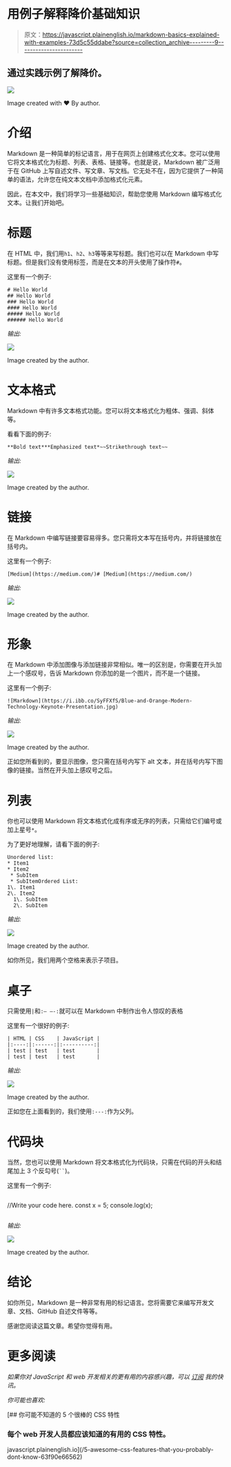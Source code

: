 # 用例子解释降价基础知识

> 原文：<https://javascript.plainenglish.io/markdown-basics-explained-with-examples-73d5c55ddabe?source=collection_archive---------9----------------------->

## 通过实践示例了解降价。

![](img/ab0f2b5fcb0b228728e92e4dd7894469.png)

Image created with ❤️️ By author.

# 介绍

Markdown 是一种简单的标记语言，用于在网页上创建格式化文本。您可以使用它将文本格式化为标题、列表、表格、链接等。也就是说，Markdown 被广泛用于在 GitHub 上写自述文件、写文章、写文档。它无处不在，因为它提供了一种简单的语法，允许您在纯文本文档中添加格式化元素。

因此，在本文中，我们将学习一些基础知识，帮助您使用 Markdown 编写格式化文本。让我们开始吧。

# 标题

在 HTML 中，我们用`h1`、`h2`、`h3`等等来写标题。我们也可以在 Markdown 中写标题。但是我们没有使用标签，而是在文本的开头使用了操作符`#`。

这里有一个例子:

```
# Hello World
## Hello World
### Hello World
#### Hello World
##### Hello World
###### Hello World
```

*输出:*

![](img/bda4361c3a9a560b744b4ffae272a1a2.png)

Image created by the author.

# 文本格式

Markdown 中有许多文本格式功能。您可以将文本格式化为粗体、强调、斜体等。

看看下面的例子:

```
**Bold text***Emphasized text*~~Strikethrough text~~
```

*输出:*

![](img/b6a944e6570313eb9a26c28973ad6c2d.png)

Image created by the author.

# 链接

在 Markdown 中编写链接要容易得多。您只需将文本写在括号内，并将链接放在括号内。

这里有一个例子:

```
[Medium](https://medium.com/)# [Medium](https://medium.com/)
```

*输出:*

![](img/23dcdc1eaa53e040caa887aee21326b4.png)

Image created by the author.

# 形象

在 Markdown 中添加图像与添加链接非常相似。唯一的区别是，你需要在开头加上一个感叹号，告诉 Markdown 你添加的是一个图片，而不是一个链接。

这里有一个例子:

```
![Markdown](https://i.ibb.co/SyFFXfS/Blue-and-Orange-Modern-Technology-Keynote-Presentation.jpg)
```

*输出:*

![](img/c90570b812e51d65c10d44eecdfe0b0a.png)

Image created by the author.

正如您所看到的，要显示图像，您只需在括号内写下 alt 文本，并在括号内写下图像的链接。当然在开头加上感叹号之后。

# 列表

你也可以使用 Markdown 将文本格式化成有序或无序的列表，只需给它们编号或加上星号`*`。

为了更好地理解，请看下面的例子:

```
Unordered list:
* Item1
* Item2
 * SubItem
 * SubItemOrdered List:
1\. Item1   
2\. Item2
  1\. SubItem
  2\. SubItem
```

*输出:*

![](img/6f43879ec4340808b3d2dcd517e22dd1.png)

Image created by the author.

如你所见，我们用两个空格来表示子项目。

# 桌子

只需使用`|`和`:— —-:`就可以在 Markdown 中制作出令人惊叹的表格

这里有一个很好的例子:

```
| HTML | CSS    | JavaScript |
|:----:|:------:|:----------:|
| test | test   | test       |
| test | test   | test       |
```

*输出:*

![](img/81dfcfdcb84e5ac1c225661924eb6cb9.png)

Image created by the author.

正如您在上面看到的，我们使用`:---:`作为父列。

# 代码块

当然，您也可以使用 Markdown 将文本格式化为代码块，只需在代码的开头和结尾加上 3 个反勾号(` `` `)。

这里有一个例子:

```
```
 //Write your code here.
 const x = 5;
 console.log(x);
```
```

*输出:*

![](img/b7835160f9ab3d5f5f27eb3d90d9768e.png)

Image created by the author.

# 结论

如你所见，Markdown 是一种非常有用的标记语言。您将需要它来编写开发文章、文档、GitHub 自述文件等等。

感谢您阅读这篇文章。希望你觉得有用。

# 更多阅读

*如果你对 JavaScript 和 web 开发相关的更有用的内容感兴趣，可以* [*订阅*](https://mehdiouss.ck.page/) *我的快讯。*

*你可能也喜欢:*

[](/5-awesome-css-features-that-you-probably-dont-know-63f90e66562) [## 你可能不知道的 5 个很棒的 CSS 特性

### 每个 web 开发人员都应该知道的有用的 CSS 特性。

javascript.plainenglish.io](/5-awesome-css-features-that-you-probably-dont-know-63f90e66562)